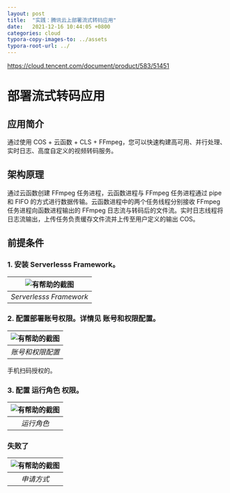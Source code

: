 ```yaml
---
layout: post
title:  "实践：腾讯云上部署流式转码应用"
date:   2021-12-16 10:44:05 +0800
categories: cloud
typora-copy-images-to: ../assets
typora-root-url: ../
---
```


https://cloud.tencent.com/document/product/583/51451

# 部署流式转码应用

## 应用简介
通过使用 COS + 云函数 + CLS + FFmpeg，您可以快速构建高可用、并行处理、实时日志、高度自定义的视频转码服务。

## 架构原理
通过云函数创建 FFmpeg 任务进程，云函数进程与 FFmpeg 任务进程通过 pipe 和 FIFO 的方式进行数据传输。云函数进程中的两个任务线程分别接收 FFmpeg 任务进程向函数进程输出的 FFmpeg 日志流与转码后的文件流。实时日志线程将日志流输出，上传任务负责缓存文件流并上传至用户定义的输出 COS。


## 前提条件
### 1. 安装 Serverlesss Framework。

| ![有帮助的截图](/assets/WX20211218-220242.png) |
| :----------------------------------------: |
|          *Serverlesss Framework*          |

### 2. 配置部署账号权限。详情见 账号和权限配置。

| ![有帮助的截图](/assets/WX20211218-215650.png) |
| :----------------------------------------: |
|          *账号和权限配置*          |

手机扫码授权的。

### 3. 配置 运行角色 权限。

| ![有帮助的截图](/assets/WX20211218-215400.png) |
| :----------------------------------------: |
|          *运行角色*          |

### 失败了

| ![有帮助的截图](/assets/WX20211218215042.png) |
| :----------------------------------------: |
|          *申请方式*          |
